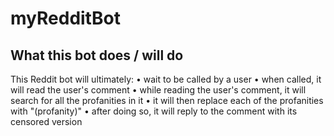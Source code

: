 # myRedditBot

## What this bot does / will do
This Reddit bot will ultimately:
• wait to be called by a user
• when called, it will read the user's comment
• while reading the user's comment, it will search for all the profanities in it
• it will then replace each of the profanities with "(profanity)" 
• after doing so, it will reply to the comment with its censored version
